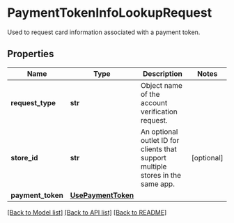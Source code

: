 # PaymentTokenInfoLookupRequest

Used to request card information associated with a payment token.
## Properties
Name | Type | Description | Notes
------------ | ------------- | ------------- | -------------
**request_type** | **str** | Object name of the account verification request. | 
**store_id** | **str** | An optional outlet ID for clients that support multiple stores in the same app. | [optional] 
**payment_token** | [**UsePaymentToken**](UsePaymentToken.md) |  | 

[[Back to Model list]](../README.md#documentation-for-models) [[Back to API list]](../README.md#documentation-for-api-endpoints) [[Back to README]](../README.md)


